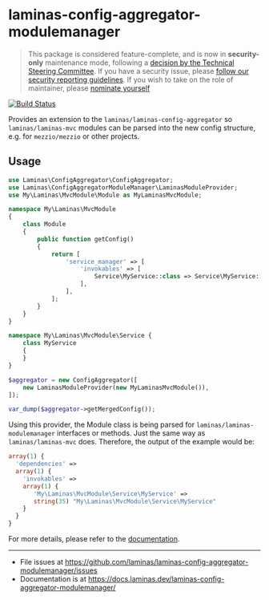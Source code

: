 # laminas-config-aggregator-modulemanager

> This package is considered feature-complete, and is now in **security-only** maintenance mode, following a [decision by the Technical Steering Committee](https://github.com/laminas/technical-steering-committee/blob/2b55453e172a1b8c9c4c212be7cf7e7a58b9352c/meetings/minutes/2020-08-03-TSC-Minutes.md#vote-on-components-to-mark-as-security-only).
> If you have a security issue, please [follow our security reporting guidelines](https://getlaminas.org/security/).
> If you wish to take on the role of maintainer, please [nominate yourself](https://github.com/laminas/technical-steering-committee/issues/new?assignees=&labels=Nomination&template=Maintainer_Nomination.md&title=%5BNOMINATION%5D%5BMAINTAINER%5D%3A+%7Bname+of+person+being+nominated%7D)


[![Build Status](https://github.com/laminas/laminas-config-aggregator-modulemanager/workflows/Continuous%20Integration/badge.svg)](https://github.com/laminas/laminas-config-aggregator-modulemanager/actions?query=workflow%3A"Continuous+Integration")

Provides an extension to the `laminas/laminas-config-aggregator` so `laminas/laminas-mvc`
modules can be parsed into the new config structure, e.g. for `mezzio/mezzio`
or other projects.

## Usage

```php
use Laminas\ConfigAggregator\ConfigAggregator;
use Laminas\ConfigAggregatorModuleManager\LaminasModuleProvider;
use My\Laminas\MvcModule\Module as MyLaminasMvcModule;

namespace My\Laminas\MvcModule
{
    class Module
    {
        public function getConfig()
        {
            return [
                'service_manager' => [
                    'invokables' => [
                        Service\MyService::class => Service\MyService::class,
                    ],
                ],
            ];
        }
    }
}

namespace My\Laminas\MvcModule\Service {
    class MyService
    {
    }
}

$aggregator = new ConfigAggregator([
    new LaminasModuleProvider(new MyLaminasMvcModule()),
]);

var_dump($aggregator->getMergedConfig());
```

Using this provider, the Module class is being parsed for `laminas/laminas-modulemanager` interfaces or methods.
Just the same way as `laminas/laminas-mvc` does. Therefore, the output of the example would be:

```php
array(1) {
  'dependencies' =>
  array(1) {
    'invokables' =>
    array(1) {
       'My\Laminas\MvcModule\Service\MyService' =>
       string(35) "My\Laminas\MvcModule\Service\MyService"
    }
  }
}
```

For more details, please refer to the [documentation](https://docs.laminas.dev/laminas-config-aggregator-modulemanager/).

-----

- File issues at https://github.com/laminas/laminas-config-aggregator-modulemanager/issues
- Documentation is at https://docs.laminas.dev/laminas-config-aggregator-modulemanager/
